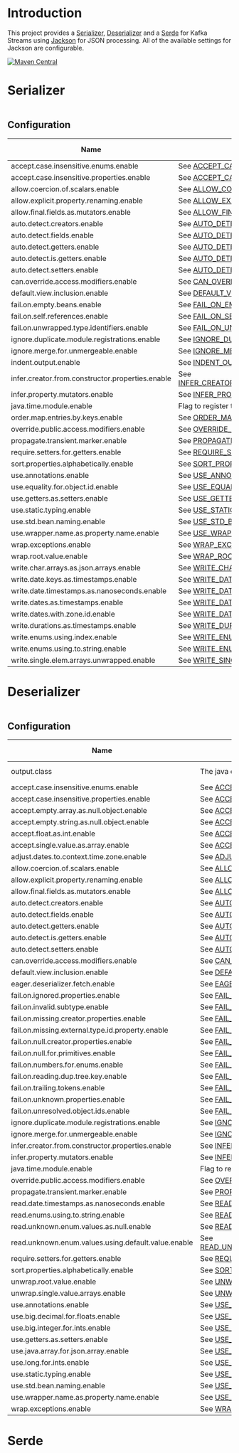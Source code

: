 # Introduction

This project provides a [Serializer](https://kafka.apache.org/0110/javadoc/org/apache/kafka/common/serialization/Serializer.html),
[Deserializer](https://kafka.apache.org/0110/javadoc/org/apache/kafka/common/serialization/Deserializer.html) and a
[Serde](https://kafka.apache.org/0110/javadoc/index.html?org/apache/kafka/common/serialization/Serde.html) for 
Kafka Streams using [Jackson](https://github.com/FasterXML/jackson) for JSON processing. All of the 
available settings for Jackson are configurable.

[![Maven Central](https://img.shields.io/maven-central/v/com.github.jcustenborder.kafka/kafka-jackson.svg)](https://www.mvnrepository.com/artifact/com.github.jcustenborder.kafka/kafka-jackson)

# Serializer

```java

```

## Configuration

| Name                                             | Description                                                                                                                                                                                           | Type    | Default | Valid Values | Importance |
|--------------------------------------------------|-------------------------------------------------------------------------------------------------------------------------------------------------------------------------------------------------------|---------|---------|--------------|------------|
| accept.case.insensitive.enums.enable             | See [ACCEPT_CASE_INSENSITIVE_ENUMS](https://fasterxml.github.io/jackson-databind/javadoc/2.9/com/fasterxml/jackson/databind/MapperFeature.html#ACCEPT_CASE_INSENSITIVE_ENUMS)                         | boolean | false   |              | medium     |
| accept.case.insensitive.properties.enable        | See [ACCEPT_CASE_INSENSITIVE_PROPERTIES](https://fasterxml.github.io/jackson-databind/javadoc/2.9/com/fasterxml/jackson/databind/MapperFeature.html#ACCEPT_CASE_INSENSITIVE_PROPERTIES)               | boolean | false   |              | medium     |
| allow.coercion.of.scalars.enable                 | See [ALLOW_COERCION_OF_SCALARS](https://fasterxml.github.io/jackson-databind/javadoc/2.9/com/fasterxml/jackson/databind/MapperFeature.html#ALLOW_COERCION_OF_SCALARS)                                 | boolean | true    |              | medium     |
| allow.explicit.property.renaming.enable          | See [ALLOW_EXPLICIT_PROPERTY_RENAMING](https://fasterxml.github.io/jackson-databind/javadoc/2.9/com/fasterxml/jackson/databind/MapperFeature.html#ALLOW_EXPLICIT_PROPERTY_RENAMING)                   | boolean | false   |              | medium     |
| allow.final.fields.as.mutators.enable            | See [ALLOW_FINAL_FIELDS_AS_MUTATORS](https://fasterxml.github.io/jackson-databind/javadoc/2.9/com/fasterxml/jackson/databind/MapperFeature.html#ALLOW_FINAL_FIELDS_AS_MUTATORS)                       | boolean | true    |              | medium     |
| auto.detect.creators.enable                      | See [AUTO_DETECT_CREATORS](https://fasterxml.github.io/jackson-databind/javadoc/2.9/com/fasterxml/jackson/databind/MapperFeature.html#AUTO_DETECT_CREATORS)                                           | boolean | true    |              | medium     |
| auto.detect.fields.enable                        | See [AUTO_DETECT_FIELDS](https://fasterxml.github.io/jackson-databind/javadoc/2.9/com/fasterxml/jackson/databind/MapperFeature.html#AUTO_DETECT_FIELDS)                                               | boolean | true    |              | medium     |
| auto.detect.getters.enable                       | See [AUTO_DETECT_GETTERS](https://fasterxml.github.io/jackson-databind/javadoc/2.9/com/fasterxml/jackson/databind/MapperFeature.html#AUTO_DETECT_GETTERS)                                             | boolean | true    |              | medium     |
| auto.detect.is.getters.enable                    | See [AUTO_DETECT_IS_GETTERS](https://fasterxml.github.io/jackson-databind/javadoc/2.9/com/fasterxml/jackson/databind/MapperFeature.html#AUTO_DETECT_IS_GETTERS)                                       | boolean | true    |              | medium     |
| auto.detect.setters.enable                       | See [AUTO_DETECT_SETTERS](https://fasterxml.github.io/jackson-databind/javadoc/2.9/com/fasterxml/jackson/databind/MapperFeature.html#AUTO_DETECT_SETTERS)                                             | boolean | true    |              | medium     |
| can.override.access.modifiers.enable             | See [CAN_OVERRIDE_ACCESS_MODIFIERS](https://fasterxml.github.io/jackson-databind/javadoc/2.9/com/fasterxml/jackson/databind/MapperFeature.html#CAN_OVERRIDE_ACCESS_MODIFIERS)                         | boolean | true    |              | medium     |
| default.view.inclusion.enable                    | See [DEFAULT_VIEW_INCLUSION](https://fasterxml.github.io/jackson-databind/javadoc/2.9/com/fasterxml/jackson/databind/MapperFeature.html#DEFAULT_VIEW_INCLUSION)                                       | boolean | true    |              | medium     |
| fail.on.empty.beans.enable                       | See [FAIL_ON_EMPTY_BEANS](https://fasterxml.github.io/jackson-databind/javadoc/2.9/com/fasterxml/jackson/databind/SerializationFeature.html#FAIL_ON_EMPTY_BEANS)                                      | boolean | true    |              | medium     |
| fail.on.self.references.enable                   | See [FAIL_ON_SELF_REFERENCES](https://fasterxml.github.io/jackson-databind/javadoc/2.9/com/fasterxml/jackson/databind/SerializationFeature.html#FAIL_ON_SELF_REFERENCES)                              | boolean | true    |              | medium     |
| fail.on.unwrapped.type.identifiers.enable        | See [FAIL_ON_UNWRAPPED_TYPE_IDENTIFIERS](https://fasterxml.github.io/jackson-databind/javadoc/2.9/com/fasterxml/jackson/databind/SerializationFeature.html#FAIL_ON_UNWRAPPED_TYPE_IDENTIFIERS)        | boolean | true    |              | medium     |
| ignore.duplicate.module.registrations.enable     | See [IGNORE_DUPLICATE_MODULE_REGISTRATIONS](https://fasterxml.github.io/jackson-databind/javadoc/2.9/com/fasterxml/jackson/databind/MapperFeature.html#IGNORE_DUPLICATE_MODULE_REGISTRATIONS)         | boolean | true    |              | medium     |
| ignore.merge.for.unmergeable.enable              | See [IGNORE_MERGE_FOR_UNMERGEABLE](https://fasterxml.github.io/jackson-databind/javadoc/2.9/com/fasterxml/jackson/databind/MapperFeature.html#IGNORE_MERGE_FOR_UNMERGEABLE)                           | boolean | true    |              | medium     |
| indent.output.enable                             | See [INDENT_OUTPUT](https://fasterxml.github.io/jackson-databind/javadoc/2.9/com/fasterxml/jackson/databind/SerializationFeature.html#INDENT_OUTPUT)                                                  | boolean | false   |              | medium     |
| infer.creator.from.constructor.properties.enable | See [INFER_CREATOR_FROM_CONSTRUCTOR_PROPERTIES](https://fasterxml.github.io/jackson-databind/javadoc/2.9/com/fasterxml/jackson/databind/MapperFeature.html#INFER_CREATOR_FROM_CONSTRUCTOR_PROPERTIES) | boolean | true    |              | medium     |
| infer.property.mutators.enable                   | See [INFER_PROPERTY_MUTATORS](https://fasterxml.github.io/jackson-databind/javadoc/2.9/com/fasterxml/jackson/databind/MapperFeature.html#INFER_PROPERTY_MUTATORS)                                     | boolean | true    |              | medium     |
| java.time.module.enable                          | Flag to register the java time module.                                                                                                                                                                | boolean | false   |              | medium     |
| order.map.entries.by.keys.enable                 | See [ORDER_MAP_ENTRIES_BY_KEYS](https://fasterxml.github.io/jackson-databind/javadoc/2.9/com/fasterxml/jackson/databind/SerializationFeature.html#ORDER_MAP_ENTRIES_BY_KEYS)                          | boolean | false   |              | medium     |
| override.public.access.modifiers.enable          | See [OVERRIDE_PUBLIC_ACCESS_MODIFIERS](https://fasterxml.github.io/jackson-databind/javadoc/2.9/com/fasterxml/jackson/databind/MapperFeature.html#OVERRIDE_PUBLIC_ACCESS_MODIFIERS)                   | boolean | true    |              | medium     |
| propagate.transient.marker.enable                | See [PROPAGATE_TRANSIENT_MARKER](https://fasterxml.github.io/jackson-databind/javadoc/2.9/com/fasterxml/jackson/databind/MapperFeature.html#PROPAGATE_TRANSIENT_MARKER)                               | boolean | false   |              | medium     |
| require.setters.for.getters.enable               | See [REQUIRE_SETTERS_FOR_GETTERS](https://fasterxml.github.io/jackson-databind/javadoc/2.9/com/fasterxml/jackson/databind/MapperFeature.html#REQUIRE_SETTERS_FOR_GETTERS)                             | boolean | false   |              | medium     |
| sort.properties.alphabetically.enable            | See [SORT_PROPERTIES_ALPHABETICALLY](https://fasterxml.github.io/jackson-databind/javadoc/2.9/com/fasterxml/jackson/databind/MapperFeature.html#SORT_PROPERTIES_ALPHABETICALLY)                       | boolean | false   |              | medium     |
| use.annotations.enable                           | See [USE_ANNOTATIONS](https://fasterxml.github.io/jackson-databind/javadoc/2.9/com/fasterxml/jackson/databind/MapperFeature.html#USE_ANNOTATIONS)                                                     | boolean | true    |              | medium     |
| use.equality.for.object.id.enable                | See [USE_EQUALITY_FOR_OBJECT_ID](https://fasterxml.github.io/jackson-databind/javadoc/2.9/com/fasterxml/jackson/databind/SerializationFeature.html#USE_EQUALITY_FOR_OBJECT_ID)                        | boolean | false   |              | medium     |
| use.getters.as.setters.enable                    | See [USE_GETTERS_AS_SETTERS](https://fasterxml.github.io/jackson-databind/javadoc/2.9/com/fasterxml/jackson/databind/MapperFeature.html#USE_GETTERS_AS_SETTERS)                                       | boolean | true    |              | medium     |
| use.static.typing.enable                         | See [USE_STATIC_TYPING](https://fasterxml.github.io/jackson-databind/javadoc/2.9/com/fasterxml/jackson/databind/MapperFeature.html#USE_STATIC_TYPING)                                                 | boolean | false   |              | medium     |
| use.std.bean.naming.enable                       | See [USE_STD_BEAN_NAMING](https://fasterxml.github.io/jackson-databind/javadoc/2.9/com/fasterxml/jackson/databind/MapperFeature.html#USE_STD_BEAN_NAMING)                                             | boolean | false   |              | medium     |
| use.wrapper.name.as.property.name.enable         | See [USE_WRAPPER_NAME_AS_PROPERTY_NAME](https://fasterxml.github.io/jackson-databind/javadoc/2.9/com/fasterxml/jackson/databind/MapperFeature.html#USE_WRAPPER_NAME_AS_PROPERTY_NAME)                 | boolean | false   |              | medium     |
| wrap.exceptions.enable                           | See [WRAP_EXCEPTIONS](https://fasterxml.github.io/jackson-databind/javadoc/2.9/com/fasterxml/jackson/databind/SerializationFeature.html#WRAP_EXCEPTIONS)                                              | boolean | true    |              | medium     |
| wrap.root.value.enable                           | See [WRAP_ROOT_VALUE](https://fasterxml.github.io/jackson-databind/javadoc/2.9/com/fasterxml/jackson/databind/SerializationFeature.html#WRAP_ROOT_VALUE)                                              | boolean | false   |              | medium     |
| write.char.arrays.as.json.arrays.enable          | See [WRITE_CHAR_ARRAYS_AS_JSON_ARRAYS](https://fasterxml.github.io/jackson-databind/javadoc/2.9/com/fasterxml/jackson/databind/SerializationFeature.html#WRITE_CHAR_ARRAYS_AS_JSON_ARRAYS)            | boolean | false   |              | medium     |
| write.date.keys.as.timestamps.enable             | See [WRITE_DATE_KEYS_AS_TIMESTAMPS](https://fasterxml.github.io/jackson-databind/javadoc/2.9/com/fasterxml/jackson/databind/SerializationFeature.html#WRITE_DATE_KEYS_AS_TIMESTAMPS)                  | boolean | false   |              | medium     |
| write.date.timestamps.as.nanoseconds.enable      | See [WRITE_DATE_TIMESTAMPS_AS_NANOSECONDS](https://fasterxml.github.io/jackson-databind/javadoc/2.9/com/fasterxml/jackson/databind/SerializationFeature.html#WRITE_DATE_TIMESTAMPS_AS_NANOSECONDS)    | boolean | true    |              | medium     |
| write.dates.as.timestamps.enable                 | See [WRITE_DATES_AS_TIMESTAMPS](https://fasterxml.github.io/jackson-databind/javadoc/2.9/com/fasterxml/jackson/databind/SerializationFeature.html#WRITE_DATES_AS_TIMESTAMPS)                          | boolean | true    |              | medium     |
| write.dates.with.zone.id.enable                  | See [WRITE_DATES_WITH_ZONE_ID](https://fasterxml.github.io/jackson-databind/javadoc/2.9/com/fasterxml/jackson/databind/SerializationFeature.html#WRITE_DATES_WITH_ZONE_ID)                            | boolean | false   |              | medium     |
| write.durations.as.timestamps.enable             | See [WRITE_DURATIONS_AS_TIMESTAMPS](https://fasterxml.github.io/jackson-databind/javadoc/2.9/com/fasterxml/jackson/databind/SerializationFeature.html#WRITE_DURATIONS_AS_TIMESTAMPS)                  | boolean | true    |              | medium     |
| write.enums.using.index.enable                   | See [WRITE_ENUMS_USING_INDEX](https://fasterxml.github.io/jackson-databind/javadoc/2.9/com/fasterxml/jackson/databind/SerializationFeature.html#WRITE_ENUMS_USING_INDEX)                              | boolean | false   |              | medium     |
| write.enums.using.to.string.enable               | See [WRITE_ENUMS_USING_TO_STRING](https://fasterxml.github.io/jackson-databind/javadoc/2.9/com/fasterxml/jackson/databind/SerializationFeature.html#WRITE_ENUMS_USING_TO_STRING)                      | boolean | false   |              | medium     |
| write.single.elem.arrays.unwrapped.enable        | See [WRITE_SINGLE_ELEM_ARRAYS_UNWRAPPED](https://fasterxml.github.io/jackson-databind/javadoc/2.9/com/fasterxml/jackson/databind/SerializationFeature.html#WRITE_SINGLE_ELEM_ARRAYS_UNWRAPPED)        | boolean | false   |              | medium     |



# Deserializer

```java

```

## Configuration

| Name                                                | Description                                                                                                                                                                                                          | Type    | Default                                       | Valid Values | Importance |
|-----------------------------------------------------|----------------------------------------------------------------------------------------------------------------------------------------------------------------------------------------------------------------------|---------|-----------------------------------------------|--------------|------------|
| output.class                                        | The java class to deserialize to.                                                                                                                                                                                    | class   | class com.fasterxml.jackson.databind.JsonNode |              | high       |
| accept.case.insensitive.enums.enable                | See [ACCEPT_CASE_INSENSITIVE_ENUMS](https://fasterxml.github.io/jackson-databind/javadoc/2.9/com/fasterxml/jackson/databind/MapperFeature.html#ACCEPT_CASE_INSENSITIVE_ENUMS)                                        | boolean | false                                         |              | medium     |
| accept.case.insensitive.properties.enable           | See [ACCEPT_CASE_INSENSITIVE_PROPERTIES](https://fasterxml.github.io/jackson-databind/javadoc/2.9/com/fasterxml/jackson/databind/MapperFeature.html#ACCEPT_CASE_INSENSITIVE_PROPERTIES)                              | boolean | false                                         |              | medium     |
| accept.empty.array.as.null.object.enable            | See [ACCEPT_EMPTY_ARRAY_AS_NULL_OBJECT](https://fasterxml.github.io/jackson-databind/javadoc/2.9/com/fasterxml/jackson/databind/DeserializationFeature.html#ACCEPT_EMPTY_ARRAY_AS_NULL_OBJECT)                       | boolean | false                                         |              | medium     |
| accept.empty.string.as.null.object.enable           | See [ACCEPT_EMPTY_STRING_AS_NULL_OBJECT](https://fasterxml.github.io/jackson-databind/javadoc/2.9/com/fasterxml/jackson/databind/DeserializationFeature.html#ACCEPT_EMPTY_STRING_AS_NULL_OBJECT)                     | boolean | false                                         |              | medium     |
| accept.float.as.int.enable                          | See [ACCEPT_FLOAT_AS_INT](https://fasterxml.github.io/jackson-databind/javadoc/2.9/com/fasterxml/jackson/databind/DeserializationFeature.html#ACCEPT_FLOAT_AS_INT)                                                   | boolean | true                                          |              | medium     |
| accept.single.value.as.array.enable                 | See [ACCEPT_SINGLE_VALUE_AS_ARRAY](https://fasterxml.github.io/jackson-databind/javadoc/2.9/com/fasterxml/jackson/databind/DeserializationFeature.html#ACCEPT_SINGLE_VALUE_AS_ARRAY)                                 | boolean | false                                         |              | medium     |
| adjust.dates.to.context.time.zone.enable            | See [ADJUST_DATES_TO_CONTEXT_TIME_ZONE](https://fasterxml.github.io/jackson-databind/javadoc/2.9/com/fasterxml/jackson/databind/DeserializationFeature.html#ADJUST_DATES_TO_CONTEXT_TIME_ZONE)                       | boolean | true                                          |              | medium     |
| allow.coercion.of.scalars.enable                    | See [ALLOW_COERCION_OF_SCALARS](https://fasterxml.github.io/jackson-databind/javadoc/2.9/com/fasterxml/jackson/databind/MapperFeature.html#ALLOW_COERCION_OF_SCALARS)                                                | boolean | true                                          |              | medium     |
| allow.explicit.property.renaming.enable             | See [ALLOW_EXPLICIT_PROPERTY_RENAMING](https://fasterxml.github.io/jackson-databind/javadoc/2.9/com/fasterxml/jackson/databind/MapperFeature.html#ALLOW_EXPLICIT_PROPERTY_RENAMING)                                  | boolean | false                                         |              | medium     |
| allow.final.fields.as.mutators.enable               | See [ALLOW_FINAL_FIELDS_AS_MUTATORS](https://fasterxml.github.io/jackson-databind/javadoc/2.9/com/fasterxml/jackson/databind/MapperFeature.html#ALLOW_FINAL_FIELDS_AS_MUTATORS)                                      | boolean | true                                          |              | medium     |
| auto.detect.creators.enable                         | See [AUTO_DETECT_CREATORS](https://fasterxml.github.io/jackson-databind/javadoc/2.9/com/fasterxml/jackson/databind/MapperFeature.html#AUTO_DETECT_CREATORS)                                                          | boolean | true                                          |              | medium     |
| auto.detect.fields.enable                           | See [AUTO_DETECT_FIELDS](https://fasterxml.github.io/jackson-databind/javadoc/2.9/com/fasterxml/jackson/databind/MapperFeature.html#AUTO_DETECT_FIELDS)                                                              | boolean | true                                          |              | medium     |
| auto.detect.getters.enable                          | See [AUTO_DETECT_GETTERS](https://fasterxml.github.io/jackson-databind/javadoc/2.9/com/fasterxml/jackson/databind/MapperFeature.html#AUTO_DETECT_GETTERS)                                                            | boolean | true                                          |              | medium     |
| auto.detect.is.getters.enable                       | See [AUTO_DETECT_IS_GETTERS](https://fasterxml.github.io/jackson-databind/javadoc/2.9/com/fasterxml/jackson/databind/MapperFeature.html#AUTO_DETECT_IS_GETTERS)                                                      | boolean | true                                          |              | medium     |
| auto.detect.setters.enable                          | See [AUTO_DETECT_SETTERS](https://fasterxml.github.io/jackson-databind/javadoc/2.9/com/fasterxml/jackson/databind/MapperFeature.html#AUTO_DETECT_SETTERS)                                                            | boolean | true                                          |              | medium     |
| can.override.access.modifiers.enable                | See [CAN_OVERRIDE_ACCESS_MODIFIERS](https://fasterxml.github.io/jackson-databind/javadoc/2.9/com/fasterxml/jackson/databind/MapperFeature.html#CAN_OVERRIDE_ACCESS_MODIFIERS)                                        | boolean | true                                          |              | medium     |
| default.view.inclusion.enable                       | See [DEFAULT_VIEW_INCLUSION](https://fasterxml.github.io/jackson-databind/javadoc/2.9/com/fasterxml/jackson/databind/MapperFeature.html#DEFAULT_VIEW_INCLUSION)                                                      | boolean | true                                          |              | medium     |
| eager.deserializer.fetch.enable                     | See [EAGER_DESERIALIZER_FETCH](https://fasterxml.github.io/jackson-databind/javadoc/2.9/com/fasterxml/jackson/databind/DeserializationFeature.html#EAGER_DESERIALIZER_FETCH)                                         | boolean | true                                          |              | medium     |
| fail.on.ignored.properties.enable                   | See [FAIL_ON_IGNORED_PROPERTIES](https://fasterxml.github.io/jackson-databind/javadoc/2.9/com/fasterxml/jackson/databind/DeserializationFeature.html#FAIL_ON_IGNORED_PROPERTIES)                                     | boolean | false                                         |              | medium     |
| fail.on.invalid.subtype.enable                      | See [FAIL_ON_INVALID_SUBTYPE](https://fasterxml.github.io/jackson-databind/javadoc/2.9/com/fasterxml/jackson/databind/DeserializationFeature.html#FAIL_ON_INVALID_SUBTYPE)                                           | boolean | true                                          |              | medium     |
| fail.on.missing.creator.properties.enable           | See [FAIL_ON_MISSING_CREATOR_PROPERTIES](https://fasterxml.github.io/jackson-databind/javadoc/2.9/com/fasterxml/jackson/databind/DeserializationFeature.html#FAIL_ON_MISSING_CREATOR_PROPERTIES)                     | boolean | false                                         |              | medium     |
| fail.on.missing.external.type.id.property.enable    | See [FAIL_ON_MISSING_EXTERNAL_TYPE_ID_PROPERTY](https://fasterxml.github.io/jackson-databind/javadoc/2.9/com/fasterxml/jackson/databind/DeserializationFeature.html#FAIL_ON_MISSING_EXTERNAL_TYPE_ID_PROPERTY)       | boolean | true                                          |              | medium     |
| fail.on.null.creator.properties.enable              | See [FAIL_ON_NULL_CREATOR_PROPERTIES](https://fasterxml.github.io/jackson-databind/javadoc/2.9/com/fasterxml/jackson/databind/DeserializationFeature.html#FAIL_ON_NULL_CREATOR_PROPERTIES)                           | boolean | false                                         |              | medium     |
| fail.on.null.for.primitives.enable                  | See [FAIL_ON_NULL_FOR_PRIMITIVES](https://fasterxml.github.io/jackson-databind/javadoc/2.9/com/fasterxml/jackson/databind/DeserializationFeature.html#FAIL_ON_NULL_FOR_PRIMITIVES)                                   | boolean | false                                         |              | medium     |
| fail.on.numbers.for.enums.enable                    | See [FAIL_ON_NUMBERS_FOR_ENUMS](https://fasterxml.github.io/jackson-databind/javadoc/2.9/com/fasterxml/jackson/databind/DeserializationFeature.html#FAIL_ON_NUMBERS_FOR_ENUMS)                                       | boolean | false                                         |              | medium     |
| fail.on.reading.dup.tree.key.enable                 | See [FAIL_ON_READING_DUP_TREE_KEY](https://fasterxml.github.io/jackson-databind/javadoc/2.9/com/fasterxml/jackson/databind/DeserializationFeature.html#FAIL_ON_READING_DUP_TREE_KEY)                                 | boolean | false                                         |              | medium     |
| fail.on.trailing.tokens.enable                      | See [FAIL_ON_TRAILING_TOKENS](https://fasterxml.github.io/jackson-databind/javadoc/2.9/com/fasterxml/jackson/databind/DeserializationFeature.html#FAIL_ON_TRAILING_TOKENS)                                           | boolean | false                                         |              | medium     |
| fail.on.unknown.properties.enable                   | See [FAIL_ON_UNKNOWN_PROPERTIES](https://fasterxml.github.io/jackson-databind/javadoc/2.9/com/fasterxml/jackson/databind/DeserializationFeature.html#FAIL_ON_UNKNOWN_PROPERTIES)                                     | boolean | true                                          |              | medium     |
| fail.on.unresolved.object.ids.enable                | See [FAIL_ON_UNRESOLVED_OBJECT_IDS](https://fasterxml.github.io/jackson-databind/javadoc/2.9/com/fasterxml/jackson/databind/DeserializationFeature.html#FAIL_ON_UNRESOLVED_OBJECT_IDS)                               | boolean | true                                          |              | medium     |
| ignore.duplicate.module.registrations.enable        | See [IGNORE_DUPLICATE_MODULE_REGISTRATIONS](https://fasterxml.github.io/jackson-databind/javadoc/2.9/com/fasterxml/jackson/databind/MapperFeature.html#IGNORE_DUPLICATE_MODULE_REGISTRATIONS)                        | boolean | true                                          |              | medium     |
| ignore.merge.for.unmergeable.enable                 | See [IGNORE_MERGE_FOR_UNMERGEABLE](https://fasterxml.github.io/jackson-databind/javadoc/2.9/com/fasterxml/jackson/databind/MapperFeature.html#IGNORE_MERGE_FOR_UNMERGEABLE)                                          | boolean | true                                          |              | medium     |
| infer.creator.from.constructor.properties.enable    | See [INFER_CREATOR_FROM_CONSTRUCTOR_PROPERTIES](https://fasterxml.github.io/jackson-databind/javadoc/2.9/com/fasterxml/jackson/databind/MapperFeature.html#INFER_CREATOR_FROM_CONSTRUCTOR_PROPERTIES)                | boolean | true                                          |              | medium     |
| infer.property.mutators.enable                      | See [INFER_PROPERTY_MUTATORS](https://fasterxml.github.io/jackson-databind/javadoc/2.9/com/fasterxml/jackson/databind/MapperFeature.html#INFER_PROPERTY_MUTATORS)                                                    | boolean | true                                          |              | medium     |
| java.time.module.enable                             | Flag to register the java time module.                                                                                                                                                                               | boolean | false                                         |              | medium     |
| override.public.access.modifiers.enable             | See [OVERRIDE_PUBLIC_ACCESS_MODIFIERS](https://fasterxml.github.io/jackson-databind/javadoc/2.9/com/fasterxml/jackson/databind/MapperFeature.html#OVERRIDE_PUBLIC_ACCESS_MODIFIERS)                                  | boolean | true                                          |              | medium     |
| propagate.transient.marker.enable                   | See [PROPAGATE_TRANSIENT_MARKER](https://fasterxml.github.io/jackson-databind/javadoc/2.9/com/fasterxml/jackson/databind/MapperFeature.html#PROPAGATE_TRANSIENT_MARKER)                                              | boolean | false                                         |              | medium     |
| read.date.timestamps.as.nanoseconds.enable          | See [READ_DATE_TIMESTAMPS_AS_NANOSECONDS](https://fasterxml.github.io/jackson-databind/javadoc/2.9/com/fasterxml/jackson/databind/DeserializationFeature.html#READ_DATE_TIMESTAMPS_AS_NANOSECONDS)                   | boolean | true                                          |              | medium     |
| read.enums.using.to.string.enable                   | See [READ_ENUMS_USING_TO_STRING](https://fasterxml.github.io/jackson-databind/javadoc/2.9/com/fasterxml/jackson/databind/DeserializationFeature.html#READ_ENUMS_USING_TO_STRING)                                     | boolean | false                                         |              | medium     |
| read.unknown.enum.values.as.null.enable             | See [READ_UNKNOWN_ENUM_VALUES_AS_NULL](https://fasterxml.github.io/jackson-databind/javadoc/2.9/com/fasterxml/jackson/databind/DeserializationFeature.html#READ_UNKNOWN_ENUM_VALUES_AS_NULL)                         | boolean | false                                         |              | medium     |
| read.unknown.enum.values.using.default.value.enable | See [READ_UNKNOWN_ENUM_VALUES_USING_DEFAULT_VALUE](https://fasterxml.github.io/jackson-databind/javadoc/2.9/com/fasterxml/jackson/databind/DeserializationFeature.html#READ_UNKNOWN_ENUM_VALUES_USING_DEFAULT_VALUE) | boolean | false                                         |              | medium     |
| require.setters.for.getters.enable                  | See [REQUIRE_SETTERS_FOR_GETTERS](https://fasterxml.github.io/jackson-databind/javadoc/2.9/com/fasterxml/jackson/databind/MapperFeature.html#REQUIRE_SETTERS_FOR_GETTERS)                                            | boolean | false                                         |              | medium     |
| sort.properties.alphabetically.enable               | See [SORT_PROPERTIES_ALPHABETICALLY](https://fasterxml.github.io/jackson-databind/javadoc/2.9/com/fasterxml/jackson/databind/MapperFeature.html#SORT_PROPERTIES_ALPHABETICALLY)                                      | boolean | false                                         |              | medium     |
| unwrap.root.value.enable                            | See [UNWRAP_ROOT_VALUE](https://fasterxml.github.io/jackson-databind/javadoc/2.9/com/fasterxml/jackson/databind/DeserializationFeature.html#UNWRAP_ROOT_VALUE)                                                       | boolean | false                                         |              | medium     |
| unwrap.single.value.arrays.enable                   | See [UNWRAP_SINGLE_VALUE_ARRAYS](https://fasterxml.github.io/jackson-databind/javadoc/2.9/com/fasterxml/jackson/databind/DeserializationFeature.html#UNWRAP_SINGLE_VALUE_ARRAYS)                                     | boolean | false                                         |              | medium     |
| use.annotations.enable                              | See [USE_ANNOTATIONS](https://fasterxml.github.io/jackson-databind/javadoc/2.9/com/fasterxml/jackson/databind/MapperFeature.html#USE_ANNOTATIONS)                                                                    | boolean | true                                          |              | medium     |
| use.big.decimal.for.floats.enable                   | See [USE_BIG_DECIMAL_FOR_FLOATS](https://fasterxml.github.io/jackson-databind/javadoc/2.9/com/fasterxml/jackson/databind/DeserializationFeature.html#USE_BIG_DECIMAL_FOR_FLOATS)                                     | boolean | false                                         |              | medium     |
| use.big.integer.for.ints.enable                     | See [USE_BIG_INTEGER_FOR_INTS](https://fasterxml.github.io/jackson-databind/javadoc/2.9/com/fasterxml/jackson/databind/DeserializationFeature.html#USE_BIG_INTEGER_FOR_INTS)                                         | boolean | false                                         |              | medium     |
| use.getters.as.setters.enable                       | See [USE_GETTERS_AS_SETTERS](https://fasterxml.github.io/jackson-databind/javadoc/2.9/com/fasterxml/jackson/databind/MapperFeature.html#USE_GETTERS_AS_SETTERS)                                                      | boolean | true                                          |              | medium     |
| use.java.array.for.json.array.enable                | See [USE_JAVA_ARRAY_FOR_JSON_ARRAY](https://fasterxml.github.io/jackson-databind/javadoc/2.9/com/fasterxml/jackson/databind/DeserializationFeature.html#USE_JAVA_ARRAY_FOR_JSON_ARRAY)                               | boolean | false                                         |              | medium     |
| use.long.for.ints.enable                            | See [USE_LONG_FOR_INTS](https://fasterxml.github.io/jackson-databind/javadoc/2.9/com/fasterxml/jackson/databind/DeserializationFeature.html#USE_LONG_FOR_INTS)                                                       | boolean | false                                         |              | medium     |
| use.static.typing.enable                            | See [USE_STATIC_TYPING](https://fasterxml.github.io/jackson-databind/javadoc/2.9/com/fasterxml/jackson/databind/MapperFeature.html#USE_STATIC_TYPING)                                                                | boolean | false                                         |              | medium     |
| use.std.bean.naming.enable                          | See [USE_STD_BEAN_NAMING](https://fasterxml.github.io/jackson-databind/javadoc/2.9/com/fasterxml/jackson/databind/MapperFeature.html#USE_STD_BEAN_NAMING)                                                            | boolean | false                                         |              | medium     |
| use.wrapper.name.as.property.name.enable            | See [USE_WRAPPER_NAME_AS_PROPERTY_NAME](https://fasterxml.github.io/jackson-databind/javadoc/2.9/com/fasterxml/jackson/databind/MapperFeature.html#USE_WRAPPER_NAME_AS_PROPERTY_NAME)                                | boolean | false                                         |              | medium     |
| wrap.exceptions.enable                              | See [WRAP_EXCEPTIONS](https://fasterxml.github.io/jackson-databind/javadoc/2.9/com/fasterxml/jackson/databind/DeserializationFeature.html#WRAP_EXCEPTIONS)                                                           | boolean | true                                          |              | medium     |


# Serde